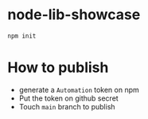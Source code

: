 # node-lib-showcase
```
npm init
```

# How to publish
* generate a `Automation` token on npm
* Put the token on github secret
* Touch `main` branch to publish


